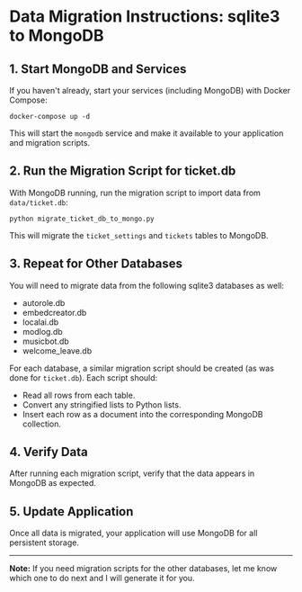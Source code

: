 # Data Migration Instructions: sqlite3 to MongoDB

## 1. Start MongoDB and Services

If you haven't already, start your services (including MongoDB) with Docker Compose:

```
docker-compose up -d
```

This will start the `mongodb` service and make it available to your application and migration scripts.

## 2. Run the Migration Script for ticket.db

With MongoDB running, run the migration script to import data from `data/ticket.db`:

```
python migrate_ticket_db_to_mongo.py
```

This will migrate the `ticket_settings` and `tickets` tables to MongoDB.

## 3. Repeat for Other Databases

You will need to migrate data from the following sqlite3 databases as well:

- autorole.db
- embedcreator.db
- localai.db
- modlog.db
- musicbot.db
- welcome_leave.db

For each database, a similar migration script should be created (as was done for `ticket.db`). Each script should:
- Read all rows from each table.
- Convert any stringified lists to Python lists.
- Insert each row as a document into the corresponding MongoDB collection.

## 4. Verify Data

After running each migration script, verify that the data appears in MongoDB as expected.

## 5. Update Application

Once all data is migrated, your application will use MongoDB for all persistent storage.

---

**Note:** If you need migration scripts for the other databases, let me know which one to do next and I will generate it for you.
